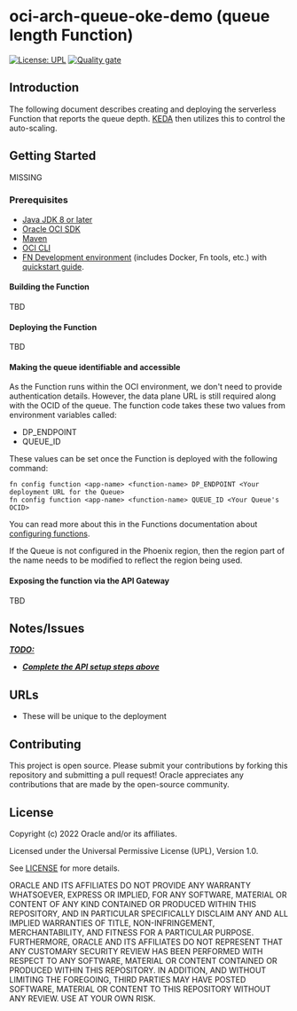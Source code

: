 # oci-arch-queue-oke-demo (queue length Function)

[![License: UPL](https://img.shields.io/badge/license-UPL-green)](https://img.shields.io/badge/license-UPL-green) [![Quality gate](https://sonarcloud.io/api/project_badges/quality_gate?project=oracle-devrel_oci-arch-queue-oke-demo)](https://sonarcloud.io/dashboard?id=oracle-devrel_oci-arch-queue-oke-demo)

## Introduction

The following document describes creating and deploying the serverless Function that reports the queue depth. [KEDA](https://keda.sh/) then utilizes this to control the auto-scaling.

## Getting Started

MISSING

### Prerequisites

- [Java JDK 8 or later](https://www.oracle.com/java/technologies/downloads/)
- [Oracle OCI SDK](https://docs.oracle.com/en-us/iaas/Content/API/SDKDocs/javasdk.htm)
- [Maven](https://maven.apache.org/download.cgi)
- [OCI CLI](https://docs.oracle.com/en-us/iaas/Content/API/Concepts/cliconcepts.htm)
- [FN Development environment](https://docs.oracle.com/en-us/iaas/Content/Functions/Tasks/functionsconfiguringclient.htm) (includes Docker, Fn tools, etc.)  with [quickstart guide](https://docs.oracle.com/en-us/iaas/Content/Functions/Tasks/functionsquickstartlocalhost.htm).



#### Building the Function

TBD

#### Deploying the Function

TBD

#### Making the queue identifiable and accessible

As the Function runs within the OCI environment, we don't need to provide authentication details. However, the data plane URL is still required along with the OCID of the queue. The function code takes these two values from environment variables called:

- DP_ENDPOINT
- QUEUE_ID

These values can be set once the Function is deployed with the following command:

```
fn config function <app-name> <function-name> DP_ENDPOINT <Your deployment URL for the Queue>
fn config function <app-name> <function-name> QUEUE_ID <Your Queue's OCID>
```

You can read more about this in the Functions documentation about [configuring functions](https://docs.oracle.com/en-us/iaas/Content/Functions/Tasks/functionspassingconfigparams.htm).

If the Queue is not configured in the Phoenix region, then the region part of the name needs to be modified to reflect the region being used.

#### Exposing the function via the API Gateway

TBD

## Notes/Issues

***<u>TODO:</u>***

* ***<u>Complete the API setup steps above</u>***

## URLs

* These will be unique to the deployment

## Contributing

This project is open source.  Please submit your contributions by forking this repository and submitting a pull request!  Oracle appreciates any contributions that are made by the open-source community.

## License

Copyright (c) 2022 Oracle and/or its affiliates.

Licensed under the Universal Permissive License (UPL), Version 1.0.

See [LICENSE](LICENSE) for more details.

ORACLE AND ITS AFFILIATES DO NOT PROVIDE ANY WARRANTY WHATSOEVER, EXPRESS OR IMPLIED, FOR ANY SOFTWARE, MATERIAL OR CONTENT OF ANY KIND CONTAINED OR PRODUCED WITHIN THIS REPOSITORY, AND IN PARTICULAR SPECIFICALLY DISCLAIM ANY AND ALL IMPLIED WARRANTIES OF TITLE, NON-INFRINGEMENT, MERCHANTABILITY, AND FITNESS FOR A PARTICULAR PURPOSE.  FURTHERMORE, ORACLE AND ITS AFFILIATES DO NOT REPRESENT THAT ANY CUSTOMARY SECURITY REVIEW HAS BEEN PERFORMED WITH RESPECT TO ANY SOFTWARE, MATERIAL OR CONTENT CONTAINED OR PRODUCED WITHIN THIS REPOSITORY. IN ADDITION, AND WITHOUT LIMITING THE FOREGOING, THIRD PARTIES MAY HAVE POSTED SOFTWARE, MATERIAL OR CONTENT TO THIS REPOSITORY WITHOUT ANY REVIEW. USE AT YOUR OWN RISK. 